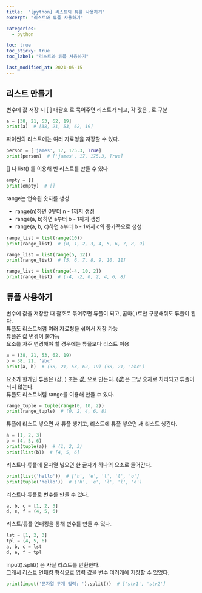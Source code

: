 ```yaml
---
title:  "[python] 리스트와 튜플 사용하기"
excerpt: "리스트와 튜플 사용하기"

categories:
  - python

toc: true
toc_sticky: true
toc_label: "리스트와 튜플 사용하기"

last_modified_at: 2021-05-15
---
```


## 리스트 만들기

변수에 값 저장 시 [ ] 대괄호 로 묶어주면 리스트가 되고, 각 값은 , 로 구분
```python
a = [38, 21, 53, 62, 19]
print(a)  # [38, 21, 53, 62, 19]
```

파이썬의 리스트에는 여러 자료형을 저장할 수 있다.
```python
person = ['james', 17, 175.3, True]
print(person)  # ['james', 17, 175.3, True]
```

[] 나 list() 를 이용해 빈 리스트를 만들 수 있다
```python
empty = []
print(empty)  # []
```

range는 연속된 숫자를 생성<br>
- range(n)하면 0부터 n - 1까지 생성
- range(a, b)하면 a부터 b - 1까지 생성
- range(a, b, c)하면 a부터 b - 1까지 c의 증가폭으로 생성
```python
range_list = list(range(10))
print(range_list)  # [0, 1, 2, 3, 4, 5, 6, 7, 8, 9]

range_list = list(range(5, 12))
print(range_list)  # [5, 6, 7, 8, 9, 10, 11]

range_list = list(range(-4, 10, 2))
print(range_list)  # [-4, -2, 0, 2, 4, 6, 8]
```

## 튜플 사용하기

변수에 값을 저장할 때 괄호로 묶어주면 튜플이 되고, 콤마(,)로만 구분해줘도 튜플이 된다.<br>
튜플도 리스트처럼 여러 자료형을 섞어서 저장 가능<br>
튜플은 값 변경이 불가능<br>
요소를 자주 변경해야 할 경우에는 튜플보다 리스트 이용
```python
a = (38, 21, 53, 62, 19)
b = 38, 21, 'abc'
print(a, b)  # (38, 21, 53, 62, 19) (38, 21, 'abc')
```

요소가 한개인 튜플은 (값, ) 또는 값, 으로 만든다. (값)은 그냥 숫자로 처리되고 튜플이 되지 않는다.<br>
튜플도 리스트처럼 range를 이용해 만들 수 있다.
```python
range_tuple = tuple(range(0, 10, 2))
print(range_tuple)  # (0, 2, 4, 6, 8)
```

튜플에 리스트 넣으면 새 튜플 생기고, 리스트에 튜플 넣으면 새 리스트 생긴다.
```python
a = [1, 2, 3]
b = (4, 5, 6)
print(tuple(a))  # (1, 2, 3)
print(list(b))  # [4, 5, 6]
```

리스트나 튜플에 문자열 넣으면 한 글자가 하나의 요소로 들어간다.
```python
print(list('hello'))  # ['h', 'e', 'l', 'l', 'o']
print(tuple('hello'))  # ('h', 'e', 'l', 'l', 'o')
```

리스트나 튜플로 변수를 만들 수 있다.
```python
a, b, c = [1, 2, 3]
d, e, f = (4, 5, 6)
```

리스트/튜플 언패킹을 통해 변수를 만들 수 있다.
```python
lst = [1, 2, 3]
tpl = (4, 5, 6)
a, b, c = lst
d, e, f = tpl
```

input().split() 은 사실 리스트를 반환한다.<br>
그래서 리스트 언패킹 형식으로 입력 값을 변수 여러개에 저장할 수 있었다.
```python
print(input('문자열 두개 입력: ').split())  # ['str1', 'str2']
```